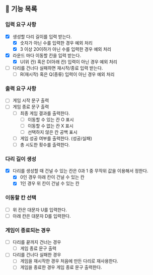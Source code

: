 ## 🚀 기능 목록 

### 입력 요구 사항
- [x] 생성할 다리 길이를 입력 받는다.
  - [x] 숫자가 아닌 수를 입력한 경우 예외 처리
  - [x] 3 이상 20이하가 아닌 수를 입력한 경우 예외 처리
- [x] 라운드 마다 이동할 칸을 입력 받는다.
  - [x] U(위 칸) 혹은 D(아래 칸) 입력이 아닌 경우 예외 처리
- [ ] 다리를 건너다 실패하면 재시작/종료 입력 받는다.
  - [ ] R(재시작) 혹은 Q(종류) 입력이 아닌 경우 예외 처리

### 출력 요구 사항
- [ ] 게임 시작 문구 출력
- [ ] 게임 종료 문구 출력
  - [ ] 최종 게임 결과를 출력한다.
    - [ ] 이동할 수 있는 칸 O 표시
    - [ ] 이동할 수 없는 칸 X 표시
    - [ ] 선택하지 않은 칸 공백 표시
  - [ ] 게임 성공 여부를 출력한다. (성공/실패)
  - [ ] 총 시도한 횟수를 출력한다.

### 다리 길이 생성
- [x] 다리를 생성할 때 건널 수 있는 칸은 0과 1 중 무작위 값을 이용해서 정한다.
  - [x] 0인 경우 아래 칸이 건널 수 있는 칸
  - [x] 1인 경우 위 칸이 건널 수 있는 칸

### 이동할 칸 선택
- [ ] 위 칸은 대문자 U를 입력한다.
- [ ] 아래 칸은 대문자 D를 입력한다.

### 게임이 종료되는 경우
- [ ] 다리를 끝까지 건너는 경우
  - [ ] 게임 종료 문구 출력
- [ ] 다리를 건너다 실패한 경우
  - [ ] 게임을 재시작한 경우 처음에 만든 다리로 재사용한다.
  - [ ] 게임을 종료한 경우 게임 종료 문구 출력한다.